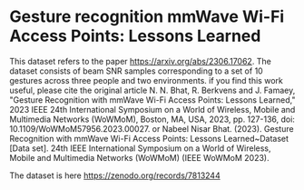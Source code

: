 # Gesture recognition mmWave Wi-Fi Access Points: Lessons Learned
This dataset refers to the paper https://arxiv.org/abs/2306.17062. The dataset consists of beam SNR samples corresponding to a set of 10 gestures across three people and two environments.
if you find this work useful, please cite the original article
N. N. Bhat, R. Berkvens and J. Famaey, "Gesture Recognition with mmWave Wi-Fi Access Points: Lessons Learned," 2023 IEEE 24th International Symposium on a World of Wireless, Mobile and Multimedia Networks (WoWMoM), Boston, MA, USA, 2023, pp. 127-136, doi: 10.1109/WoWMoM57956.2023.00027.
or 
Nabeel Nisar Bhat. (2023). Gesture Recognition with mmWave Wi-Fi Access Points: Lessons Learned~Dataset [Data set]. 24th IEEE International Symposium on a World of Wireless, Mobile and Multimedia Networks (WoWMoM) (IEEE WoWMoM 2023). 

The dataset is here https://zenodo.org/records/7813244
